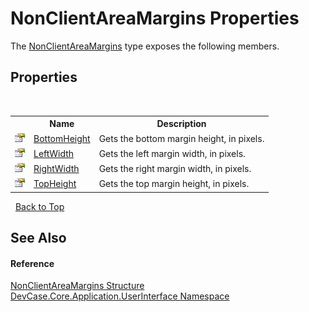 # NonClientAreaMargins Properties
 

The <a href="T_DevCase_Core_Application_UserInterface_NonClientAreaMargins">NonClientAreaMargins</a> type exposes the following members.


## Properties
&nbsp;<table><tr><th></th><th>Name</th><th>Description</th></tr><tr><td>![Public property](media/pubproperty.gif "Public property")</td><td><a href="P_DevCase_Core_Application_UserInterface_NonClientAreaMargins_BottomHeight">BottomHeight</a></td><td>
Gets the bottom margin height, in pixels.</td></tr><tr><td>![Public property](media/pubproperty.gif "Public property")</td><td><a href="P_DevCase_Core_Application_UserInterface_NonClientAreaMargins_LeftWidth">LeftWidth</a></td><td>
Gets the left margin width, in pixels.</td></tr><tr><td>![Public property](media/pubproperty.gif "Public property")</td><td><a href="P_DevCase_Core_Application_UserInterface_NonClientAreaMargins_RightWidth">RightWidth</a></td><td>
Gets the right margin width, in pixels.</td></tr><tr><td>![Public property](media/pubproperty.gif "Public property")</td><td><a href="P_DevCase_Core_Application_UserInterface_NonClientAreaMargins_TopHeight">TopHeight</a></td><td>
Gets the top margin height, in pixels.</td></tr></table>&nbsp;
<a href="#nonclientareamargins-properties">Back to Top</a>

## See Also


#### Reference
<a href="T_DevCase_Core_Application_UserInterface_NonClientAreaMargins">NonClientAreaMargins Structure</a><br /><a href="N_DevCase_Core_Application_UserInterface">DevCase.Core.Application.UserInterface Namespace</a><br />
